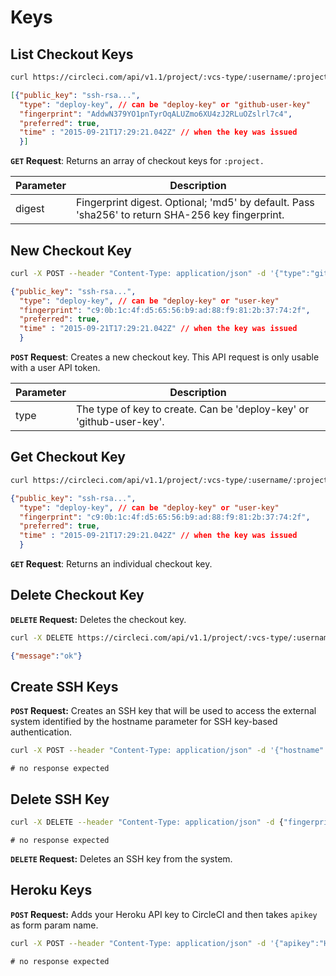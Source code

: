 # Keys

## List Checkout Keys

```sh
curl https://circleci.com/api/v1.1/project/:vcs-type/:username/:project/checkout-key?digest=sha256 -H "Circle-Token: <circle-token>"
```

```json
[{"public_key": "ssh-rsa...",
  "type": "deploy-key", // can be "deploy-key" or "github-user-key"
  "fingerprint": "AddwN379YO1pnTyrOqALUZmo6XU4zJ2RLuOZslrl7c4",
  "preferred": true,
  "time" : "2015-09-21T17:29:21.042Z" // when the key was issued
  }]
```

**`GET` Request**: Returns an array of checkout keys for `:project.`

Parameter | Description
------- | -------------
digest | Fingerprint digest. Optional; 'md5' by default. Pass 'sha256' to return SHA-256 key fingerprint.

## New Checkout Key

```sh
curl -X POST --header "Content-Type: application/json" -d '{"type":"github-user-key"}' https://circleci.com/api/v1.1/project/:vcs-type/:username/:project/checkout-key -H "Circle-Token: <circle-token>"
```

```json
{"public_key": "ssh-rsa...",
  "type": "deploy-key", // can be "deploy-key" or "user-key"
  "fingerprint": "c9:0b:1c:4f:d5:65:56:b9:ad:88:f9:81:2b:37:74:2f",
  "preferred": true,
  "time" : "2015-09-21T17:29:21.042Z" // when the key was issued
  }
```

**`POST` Request**: Creates a new checkout key. This API request is only usable with a user API token.

Parameter | Description
------- | -------------
type | The type of key to create. Can be 'deploy-key' or 'github-user-key'.


## Get Checkout Key

```sh
curl https://circleci.com/api/v1.1/project/:vcs-type/:username/:project/checkout-key/:fingerprint -H "Circle-Token: <circle-token>"
```

```json
{"public_key": "ssh-rsa...",
  "type": "deploy-key", // can be "deploy-key" or "user-key"
  "fingerprint": "c9:0b:1c:4f:d5:65:56:b9:ad:88:f9:81:2b:37:74:2f",
  "preferred": true,
  "time" : "2015-09-21T17:29:21.042Z" // when the key was issued
  }
```

**`GET` Request**: Returns an individual checkout key.

## Delete Checkout Key

**`DELETE` Request:** Deletes the checkout key.

```sh
curl -X DELETE https://circleci.com/api/v1.1/project/:vcs-type/:username/:project/checkout-key/:fingerprint -H "Circle-Token: <circle-token>"
```

```json
{"message":"ok"}
```

## Create SSH Keys

**`POST` Request:** Creates an SSH key that will be used to access the external system identified by the hostname parameter for SSH key-based authentication.

```sh
curl -X POST --header "Content-Type: application/json" -d '{"hostname":"hostname","private_key":"RSA private key"}' https://circleci.com/api/v1.1/project/:vcs-type/:username/:project/ssh-key -H "Circle-Token: <circle-token>"
```

```
# no response expected
```

## Delete SSH Key

```sh
curl -X DELETE --header "Content-Type: application/json" -d {"fingerprint":"Fingerprint", "hostname":"Hostname"} https://circleci.com/api/v1.1/project/:vcs-type/:username/:project/ssh-key -H "Circle-Token: <circle-token>"
```

```
# no response expected
```

**`DELETE` Request:** Deletes an SSH key from the system.


## Heroku Keys

**`POST` Request:** Adds your Heroku API key to CircleCI and then takes `apikey` as form param name.

```sh
curl -X POST --header "Content-Type: application/json" -d '{"apikey":"Heroku key"}' https://circleci.com/user/heroku-key -H "Circle-Token: <circle-token>"
```

```
# no response expected
```

